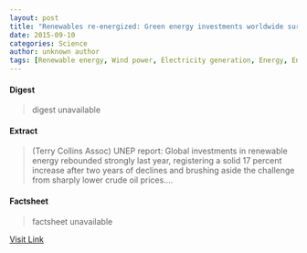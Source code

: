 ```yaml
---
layout: post
title: "Renewables re-energized: Green energy investments worldwide surge 17 percent to $270 billion in 2014 (UNEP)"
date: 2015-09-10
categories: Science
author: unknown author
tags: [Renewable energy, Wind power, Electricity generation, Energy, Energy sources, Energy production, Natural resources, Sustainable development, Sustainable technologies, Renewable resources, Alternative energy, Sustainable energy, Economy, Nature, Physical universe]
---
```



#### Digest
>digest unavailable

#### Extract
>(Terry Collins Assoc) UNEP report: Global investments in renewable energy rebounded strongly last year, registering a solid 17 percent increase after two years of declines and brushing aside the challenge from sharply lower crude oil prices....

#### Factsheet
>factsheet unavailable

[Visit Link](http://www.eurekalert.org/pub_releases/2015-03/tca-rrg033015.php)


